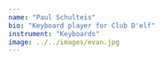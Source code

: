 ```yaml
---
name: "Paul Schulteis"
bio: "Keyboard player for Club D'elf"
instrument: "Keyboards"
image: ../../images/evan.jpg
---
```

